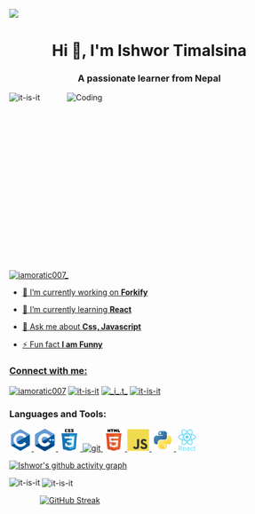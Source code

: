 <p><img height=500 src="https://firebasestorage.googleapis.com/v0/b/flexi-coding.appspot.com/o/dempgi7-520f8d5f-63d4-4453-8822-dbc149ae27f8.gif?alt=media&token=91c0c7b2-93c3-4029-b011-1a8703c5730d" /></p>

<h1 align="center">Hi 👋, I'm Ishwor Timalsina</h1>
<h3 align="center">A passionate learner from Nepal</h3>


<img height=320 align="right" alt="Coding" width="400" src="https://cdn.dribbble.com/users/1162077/screenshots/3848914/programmer.gif">

<p align="left"> <img src="https://komarev.com/ghpvc/?username=it-is-it&label=Profile%20views&color=0e75b6&style=flat" alt="it-is-it" /> </p>

<p align="left"> <a href="https://twitter.com/iamoratic007" target="blank"><img src="https://img.shields.io/twitter/follow/iamoratic007?logo=twitter&style=for-the-badge" alt="iamoratic007_" /> </p>

- 🔭 I’m currently working on **Forkify**

- 🌱 I’m currently learning **React**

- 💬 Ask me about **Css, Javascript**

<!--- - 📫 How to reach me **itisit@gmail.com** --->

- ⚡ Fun fact **I am Funny**

<h3 align="left">Connect with me:</h3>
<p align="left">
<a href="https://twitter.com/iamoratic007" target="blank"><img align="center" src="https://raw.githubusercontent.com/rahuldkjain/github-profile-readme-generator/master/src/images/icons/Social/twitter.svg" alt="iamoratic007" height="30" width="40" /></a>
<a href="https://linkedin.com/in/it-is-it" target="blank"><img align="center" src="https://raw.githubusercontent.com/rahuldkjain/github-profile-readme-generator/master/src/images/icons/Social/linked-in-alt.svg" alt="it-is-it" height="30" width="40" /></a>
<a href="https://instagram.com/_i_.t_" target="blank"><img align="center" src="https://raw.githubusercontent.com/rahuldkjain/github-profile-readme-generator/master/src/images/icons/Social/instagram.svg" alt="_i_.t_" height="30" width="40" /></a>
<a href="https://www.leetcode.com/it-is-it" target="blank"><img align="center" src="https://raw.githubusercontent.com/rahuldkjain/github-profile-readme-generator/master/src/images/icons/Social/leet-code.svg" alt="it-is-it" height="30" width="40" /></a>
</p>

<h3 align="left">Languages and Tools:</h3>
<p align="left"> <a href="https://www.cprogramming.com/" target="_blank" rel="noreferrer"> <img src="https://raw.githubusercontent.com/devicons/devicon/master/icons/c/c-original.svg" alt="c" width="40" height="40"/> </a> <a href="https://www.w3schools.com/cpp/" target="_blank" rel="noreferrer"> <img src="https://raw.githubusercontent.com/devicons/devicon/master/icons/cplusplus/cplusplus-original.svg" alt="cplusplus" width="40" height="40"/> </a> <a href="https://www.w3schools.com/css/" target="_blank" rel="noreferrer"> <img src="https://raw.githubusercontent.com/devicons/devicon/master/icons/css3/css3-original-wordmark.svg" alt="css3" width="40" height="40"/> </a> <a href="https://git-scm.com/" target="_blank" rel="noreferrer"> <img src="https://www.vectorlogo.zone/logos/git-scm/git-scm-icon.svg" alt="git" width="40" height="40"/> </a> <a href="https://www.w3.org/html/" target="_blank" rel="noreferrer"> <img src="https://raw.githubusercontent.com/devicons/devicon/master/icons/html5/html5-original-wordmark.svg" alt="html5" width="40" height="40"/> </a> <a href="https://developer.mozilla.org/en-US/docs/Web/JavaScript" target="_blank" rel="noreferrer"> <img src="https://raw.githubusercontent.com/devicons/devicon/master/icons/javascript/javascript-original.svg" alt="javascript" width="40" height="40"/> </a> <a href="https://www.python.org" target="_blank" rel="noreferrer"> <img src="https://raw.githubusercontent.com/devicons/devicon/master/icons/python/python-original.svg" alt="python" width="40" height="40"/> </a> <a href="https://reactjs.org/" target="_blank" rel="noreferrer"> <img src="https://raw.githubusercontent.com/devicons/devicon/master/icons/react/react-original-wordmark.svg" alt="react" width="40" height="40"/> </a> </p>

[![Ishwor's github activity graph](https://github-readme-activity-graph.vercel.app/graph?username=it-is-it&theme=tokyo-night&height=300)](https://github.com/it-is-it/github-readme-activity-graph)

<p><img height=200 align="left" src="https://github-readme-stats.vercel.app/api/top-langs?username=it-is-it&show_icons=true&layout=donut&locale=en&theme=tokyonight" alt="it-is-it" /></p>

<p>&nbsp;<img height=200 align= "center" src="https://github-readme-stats.vercel.app/api?username=it-is-it&show_icons=true&theme=tokyonight" alt="it-is-it" /></p>

[![GitHub Streak](https://github-readme-streak-stats.herokuapp.com?user=it-is-it&theme=tokyonight-duo&hide_border=true)](https://git.io/streak-stats)
